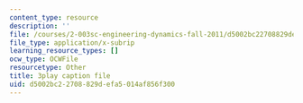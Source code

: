 ```yaml
---
content_type: resource
description: ''
file: /courses/2-003sc-engineering-dynamics-fall-2011/d5002bc22708829defa5014af856f300_wzEqF_UQkks.srt
file_type: application/x-subrip
learning_resource_types: []
ocw_type: OCWFile
resourcetype: Other
title: 3play caption file
uid: d5002bc2-2708-829d-efa5-014af856f300
---
```

